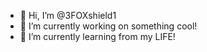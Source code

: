 - 👋 Hi, I’m @3FOXshield1
- 👀 I’m currently working on something cool!
- 🌱 I’m currently learning from my LIFE!

<!---
3FOXshield1/3FOXshield1 is a ✨ special ✨ repository because its `README.md` (this file) appears on your GitHub profile.
You can click the Preview link to take a look at your changes.
--->
